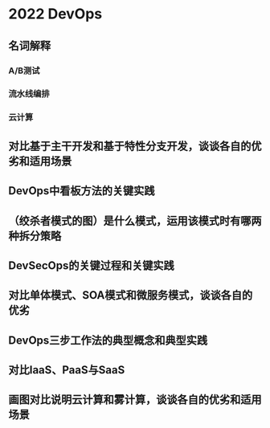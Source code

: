 # 2022 DevOps

## 名词解释

### A/B测试



### 流水线编排



### 云计算



## 对比基于主干开发和基于特性分支开发，谈谈各自的优劣和适用场景



## DevOps中看板方法的关键实践



## （绞杀者模式的图）是什么模式，运用该模式时有哪两种拆分策略



## DevSecOps的关键过程和关键实践



## 对比单体模式、SOA模式和微服务模式，谈谈各自的优劣



## DevOps三步工作法的典型概念和典型实践



## 对比IaaS、PaaS与SaaS



## 画图对比说明云计算和雾计算，谈谈各自的优劣和适用场景